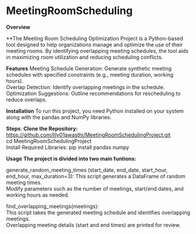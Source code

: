 # MeetingRoomScheduling
__Overview__

**The Meeting Room Scheduling Optimization Project is a Python-based tool designed to help organizations manage and optimize the use of their meeting rooms. By identifying overlapping meeting schedules, the tool aids in maximizing room utilization and reducing scheduling conflicts.<br>

**Features**
Meeting Schedule Generation: Generate synthetic meeting schedules with specified constraints (e.g., meeting duration, working hours).<br>
Overlap Detection: Identify overlapping meetings in the schedule.<br>
Optimization Suggestions: Outline recommendations for rescheduling to reduce overlaps.<br>

**Installation**
To run this project, you need Python installed on your system along with the pandas and NumPy libraries.<br>

**Steps**:
**Clone the Repository:**<br>
https://github.com/lily01awasthi/MeetingRoomSchedulingProject.git <br>
cd MeetingRoomSchedulingProject<br>
Install Required Libraries:
pip install pandas numpy

**Usage**
**The project is divided into two main funtions:**

generate_random_meeting_times (start_date, end_date, start_hour, end_hour, max_duration=3):
This script generates a DataFrame of random meeting times.<br>
Modify parameters such as the number of meetings, start/end dates, and working hours as needed.<br>

find_overlapping_meetings(meetings):<br>
This script takes the generated meeting schedule and identifies overlapping meetings.<br>
Overlapping meeting details (start and end times) are printed for review.<br>
